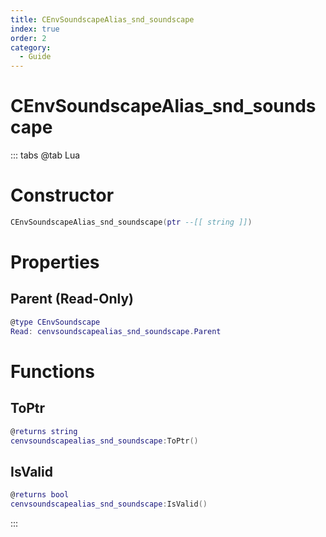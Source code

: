 ```yaml
---
title: CEnvSoundscapeAlias_snd_soundscape
index: true
order: 2
category:
  - Guide
---
```


# CEnvSoundscapeAlias_snd_soundscape

::: tabs
@tab Lua
# Constructor
```lua
CEnvSoundscapeAlias_snd_soundscape(ptr --[[ string ]])
```
# Properties
## Parent (Read-Only)
```lua
@type CEnvSoundscape
Read: cenvsoundscapealias_snd_soundscape.Parent
```
# Functions
## ToPtr
```lua
@returns string
cenvsoundscapealias_snd_soundscape:ToPtr()
```
## IsValid
```lua
@returns bool
cenvsoundscapealias_snd_soundscape:IsValid()
```

:::
